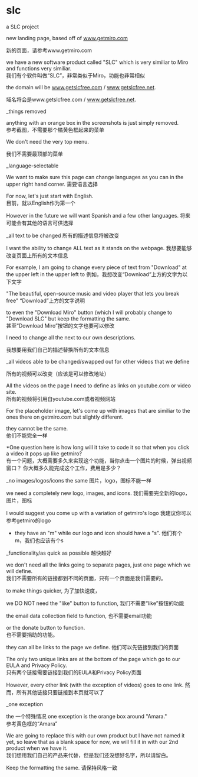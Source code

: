 slc
===

a SLC project

new landing page, based off of www.getmiro.com


新的页面，请参考www.getmiro.com

we have a new software product called "SLC" which is very similiar to Miro and functions very similiar.  
我们有个软件叫做“SLC”，非常类似于Miro，功能也非常相似

the domain will be www.getslcfree.com / www.getslcfree.net.

域名将会是www.getslcfree.com / www.getslcfree.net.


_things 
removed

anything with an orange box in the screenshots is just simply removed.  
参考截图，不需要那个橘黄色框起来的菜单

We don't need the very top menu.


我们不需要最顶部的菜单

_language-selectable


We want to make sure this page can change languages as you can in the upper right hand corner. 
需要语言选择 

For now, let's just start with English.  
目前，就以English作为第一个

However in the future we will want Spanish and a few other languages.
将来可能会有其他的语言可供选择



_all text to be changed
所有的描述信息将被改变



I want the ability to change ALL text as it stands on the webpage.
我想要能够改变页面上所有的文本信息  

For example, I am going to change every piece of text from "Download" at the upper left in the upper left to 
例如，我想改变“Download”上方的文字为以下文字

"The beautiful, open-source music and video player that lets you break free" 
“Download”上方的文字说明

to even the "Download Miro" button (which I will probably change to "Download SLC" but keep the formatting the same.  
甚至“Download Miro”按钮的文字也要可以修改

I need to change all the next to our own descriptions.


我想要用我们自己的描述替换所有的文本信息

_all videos able to be changed/swapped out for other videos that we define


所有的视频可以改变（应该是可以修改地址）

All the videos on the page I need to define as links on youtube.com or video site.  
所有的视频将引用自youtube.com或者视频网站

For the placeholder image, let's come up with images that are similiar to the ones there on getmiro.com but slightly different. 
 
they cannot be the same.  
他们不能完全一样



*One question here is how long will it take to code it so that when you click a video it pops up like getmiro?  
有一个问题，大概需要多久来实现这个功能，当你点击一个图片的时候，弹出视频窗口？
你大概多久能完成这个工作，费用是多少？



_no images/logos/icons the same
图片，logo，图标不能一样



we need a completely new logo, images, and icons. 
我们需要完全新的logo，图片，图标 

I would suggest you come up with a variation of getmiro's logo 
我建议你可以参考getmiro的logo

- they have an "m" while our logo and icon should have a "s".
他们有个m，我们也应该有个s



_functionality/as quick as possible
越快越好



we don't need all the links going to separate pages, just one page which we will define.  
我们不需要所有的链接都到不同的页面，只有一个页面是我们需要的。

to make things quicker, 
为了加快速度，

we DO NOT need the "like" button to function, 
我们不需要“like”按钮的功能

the email data collection field to function, 
也不需要email功能

or the donate button to function.  
也不需要捐助的功能。

they can all be links to the page we define.
他们可以先链接到我们的页面  

The only two unique links are at the bottom of the page which go to our EULA and Privacy Policy.  
只有两个链接需要链接到我们的EULA和Privacy Policy页面

However, every other link (with the exception of videos) goes to one link.
然而，所有其他链接只要链接到本页就可以了



_one exception

the 
一个特殊情况
one exception is the orange box around "Amara."  
参考黄色框的“Amara”

We are going to replace this with our own product but I have not named it yet, so leave that as a blank space for now, we will fill it in with our 2nd product when we have it.  
我们想用我们自己的产品来代替，但是我们还没想好名字，所以请留白。

Keep the formatting the same.
请保持风格一致
